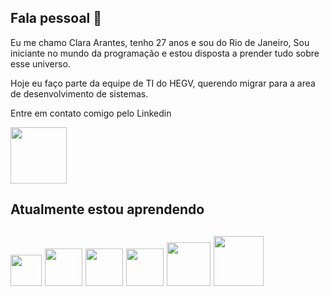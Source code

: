 ## Fala pessoal 👋

Eu me chamo Clara Arantes, tenho 27 anos e sou do Rio de Janeiro, Sou iniciante no mundo da programação e estou disposta a prender tudo sobre esse universo. 

Hoje eu faço parte da equipe de TI do HEGV, querendo migrar para a area de desenvolvimento de sistemas.

Entre em contato comigo pelo Linkedin

<a href="https://www.linkedin.com/in/clara-arantes/" target="_blank"><img src="https://cdn.jsdelivr.net/gh/devicons/devicon/icons/linkedin/linkedin-original-wordmark.svg" width="90" height="90" target="_blank"></a>


<h2>Atualmente estou aprendendo<h2>

<img src="https://cdn.jsdelivr.net/gh/devicons/devicon/icons/javascript/javascript-original.svg"  width="50" height="50"/> <img src="https://cdn.jsdelivr.net/gh/devicons/devicon/icons/html5/html5-original-wordmark.svg" width="60" height="60"/> <img src="https://cdn.jsdelivr.net/gh/devicons/devicon/icons/css3/css3-original-wordmark.svg" width="60" height="60" /> <img src="https://cdn.jsdelivr.net/gh/devicons/devicon/icons/bootstrap/bootstrap-original-wordmark.svg" width="60" height="60"/> <img src="https://cdn.jsdelivr.net/gh/devicons/devicon/icons/nodejs/nodejs-original-wordmark.svg" width="70" height="70"/> <img src="https://cdn.jsdelivr.net/gh/devicons/devicon/icons/mysql/mysql-original-wordmark.svg" width="80" height="80" />



